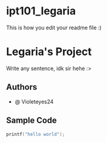# ipt101_legaria
This is how you edit your readme file :)

# Legaria's Project
Write any sentence, idk sir hehe :>

## Authors
   - @ Violeteyes24
  
## Sample Code

```c
printf("hello world");
```

